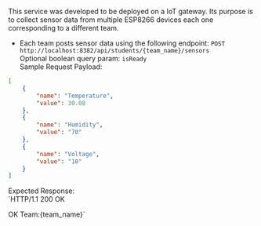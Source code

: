 This service was developed to be deployed on a IoT gateway. 
Its purpose is to collect sensor data from multiple ESP8266 devices each one corresponding to a different team.

- Each team posts sensor data using the following endpoint:
`POST http://localhost:8382/api/students/{team_name}/sensors` </br>
Optional boolean query param: `isReady` </br>
Sample Request Payload:
```json
[
    {
        "name": "Temperature",
        "value": 30.08
    },
    {
        "name": "Humidity",
        "value": "70"
    },
    {
        "name": "Voltage",
        "value": "10"
    }
]
```
Expected Response: </br>
`HTTP/1.1 200 OK 

OK Team:{team_name}`
